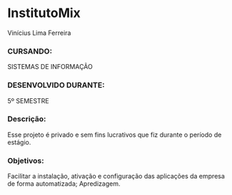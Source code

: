 # InstitutoMix
Vinícius Lima Ferreira
### CURSANDO:
SISTEMAS DE INFORMAÇÃO
### DESENVOLVIDO DURANTE:
5º SEMESTRE
### Descrição:
Esse projeto é privado e sem fins lucrativos que fiz durante o período de estágio.
### Objetivos:
Facilitar a instalação, ativação e configuração das aplicações da empresa de forma automatizada;
Apredizagem.









